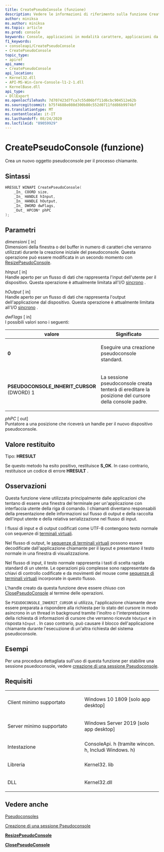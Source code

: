 ```yaml
---
title: CreatePseudoConsole (funzione)
description: Vedere le informazioni di riferimento sulla funzione CreatePseudoConsole, che alloca un nuovo pseudoconsole per il processo chiamante.
author: miniksa
ms.author: miniksa
ms.topic: article
ms.prod: console
keywords: Console, applicazioni in modalità carattere, applicazioni da riga di comando, applicazioni Terminal, API console, conpty, pseudoconsole
f1_keywords:
- consoleapi/CreatePseudoConsole
- CreatePseudoConsole
topic_type:
- apiref
api_name:
- CreatePseudoConsole
api_location:
- Kernel32.dll
- API-MS-Win-Core-Console-l1-2-1.dll
- KernelBase.dll
api_type:
- DllExport
ms.openlocfilehash: 7d707423d7fca7c55d06bff11d6cbc904512e62b
ms.sourcegitcommit: b75f4688e080d300b80c552d0711fdd86b9974bf
ms.translationtype: MT
ms.contentlocale: it-IT
ms.lasthandoff: 08/24/2020
ms.locfileid: "89059929"
---
```

# <a name="createpseudoconsole-function"></a>CreatePseudoConsole (funzione)


Crea un nuovo oggetto pseudoconsole per il processo chiamante.

<a name="syntax"></a>Sintassi
------

```C
HRESULT WINAPI CreatePseudoConsole(
    _In_ COORD size,
    _In_ HANDLE hInput,
    _In_ HANDLE hOutput,
    _In_ DWORD dwFlags,
    _Out_ HPCON* phPC
);
```

<a name="parameters"></a>Parametri
----------

*dimensioni* \[ in\]  
Dimensioni della finestra o del buffer in numero di caratteri che verranno utilizzati durante la creazione iniziale del pseudoconsole. Questa operazione può essere modificata in un secondo momento con [ResizePseudoConsole](resizepseudoconsole.md).

*hInput* \[ in\]  
Handle aperto per un flusso di dati che rappresenta l'input dell'utente per il dispositivo. Questa operazione è attualmente limitata all'I/O [sincrono](https://docs.microsoft.com/windows/desktop/Sync/synchronization-and-overlapped-input-and-output) .

*hOutput* \[ in\]  
Handle aperto per un flusso di dati che rappresenta l'output dell'applicazione dal dispositivo. Questa operazione è attualmente limitata all'I/O [sincrono](https://docs.microsoft.com/windows/desktop/Sync/synchronization-and-overlapped-input-and-output) .

*dwFlags* \[ in\]  
I possibili valori sono i seguenti:
<table>
<colgroup>
<col width="50%" />
<col width="50%" />
</colgroup>
<thead>
<tr class="header">
<th>valore</th>
<th>Significato</th>
</tr>
</thead>
<tbody>
<tr class="odd">
<td><strong>0</strong></td>
<td><p>Eseguire una creazione pseudoconsole standard.</p></td>
</tr>
<tr class="even">
<td><span id="PSEUDOCONSOLE_INHERIT_CURSOR"></span><span id="pseudoconsole_inherit_cursor"></span>
<strong>PSEUDOCONSOLE_INHERIT_CURSOR</strong> (DWORD) 1</td>
<td><p>La sessione pseudoconsole creata tenterà di ereditare la posizione del cursore della console padre.</p></td>
</tr>
</tbody>
</table>

*phPC* \[ out\]  
Puntatore a una posizione che riceverà un handle per il nuovo dispositivo pseudoconsole.

<a name="return-value"></a>Valore restituito
------------

Tipo: **HRESULT**

Se questo metodo ha esito positivo, restituisce **S_OK**. In caso contrario, restituisce un codice di errore **HRESULT** .

<a name="remarks"></a>Osservazioni
-------

Questa funzione viene utilizzata principalmente dalle applicazioni che tentano di essere una finestra del terminale per un'applicazione con interfaccia utente della riga di comando. I chiamanti diventano responsabili della presentazione delle informazioni sul flusso di output e della raccolta dell'input utente e della relativa serializzazione nel flusso di input.

I flussi di input e di output codificati come UTF-8 contengono testo normale con sequenze di [terminali virtuali](console-virtual-terminal-sequences.md). 

Nel flusso di output, le [sequenze di terminali virtuali](console-virtual-terminal-sequences.md) possono essere decodificate dall'applicazione chiamante per il layout e presentano il testo normale in una finestra di visualizzazione. 

Nel flusso di input, il testo normale rappresenta i tasti di scelta rapida standard di un utente. Le operazioni più complesse sono rappresentate da chiavi di controllo codificate e da movimenti del mouse come [sequenze di terminali virtuali](console-virtual-terminal-sequences.md) incorporate in questo flusso.

L'handle creato da questa funzione deve essere chiuso con [ClosePseudoConsole](closepseudoconsole.md) al termine delle operazioni.

Se `PSEUDOCONSOLE_INHERIT_CURSOR` si utilizza, l'applicazione chiamante deve essere preparata a rispondere alla richiesta per lo stato del cursore in modo asincrono in un thread in background tramite l'inoltro o l'interpretazione della richiesta di informazioni di cursore che verranno ricevute `hOutput` e in risposta `hInput` . In caso contrario, può causare il blocco dell'applicazione chiamante durante l'esecuzione di un'altra richiesta del sistema pseudoconsole.

<a name="examples"></a>Esempi
--------

Per una procedura dettagliata sull'uso di questa funzione per stabilire una sessione psuedoconsole, vedere [creazione di una sessione Pseudoconsole](creating-a-pseudoconsole-session.md).

<a name="requirements"></a>Requisiti
------------

<table>
<colgroup>
<col width="50%" />
<col width="50%" />
</colgroup>
<tbody>
<tr class="odd">
<td><p>Client minimo supportato</p></td>
<td><p>Windows 10 1809 [solo app desktop]</p></td>
</tr>
<tr class="even">
<td><p>Server minimo supportato</p></td>
<td><p>Windows Server 2019 [solo app desktop]</p></td>
</tr>
<tr class="odd">
<td><p>Intestazione</p></td>
<td>ConsoleApi. h (tramite wincon. h, Includi Windows. h)</td>
</tr>
<tr class="even">
<td><p>Libreria</p></td>
<td>Kernel32. lib</td>
</tr>
<tr class="odd">
<td><p>DLL</p></td>
<td>Kernel32.dll</td>
</tr>
<tr class="even">
</tr>
<tr class="odd">
</tr>
<tr class="even">
</tr>
</tbody>
</table>

## <a name="span-idsee_alsospansee-also"></a><span id="see_also"></span>Vedere anche


[Pseudoconsoles](pseudoconsoles.md)

[Creazione di una sessione Pseudoconsole](creating-a-pseudoconsole-session.md)

[**ResizePseudoConsole**](resizepseudoconsole.md)

[**ClosePseudoConsole**](closepseudoconsole.md)
